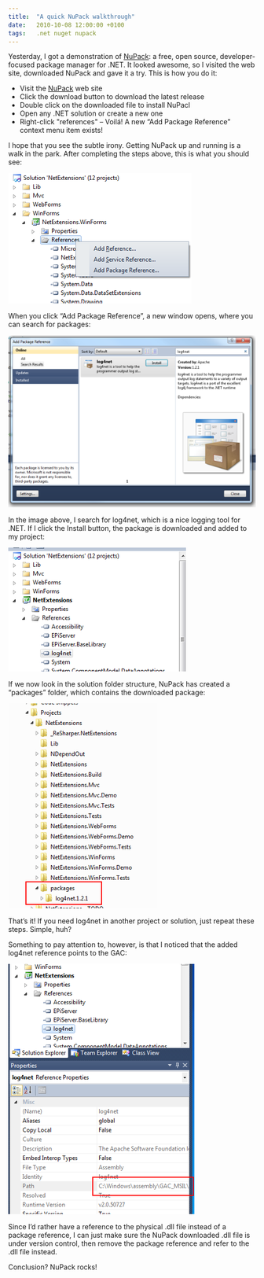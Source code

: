 ```yaml
---
title:	"A quick NuPack walkthrough"
date:	2010-10-08 12:00:00 +0100
tags: 	.net nuget nupack
---
```



Yesterday, I got a demonstration of [NuPack](http://nuget.codeplex.com/): a free,
open source, developer-focused package manager for .NET. It looked awesome, so I
visited the web site, downloaded NuPack and gave it a try. This is how you do it:

- Visit the [NuPack](http://nuget.codeplex.com/) web site
- Click the download button to download the latest release
- Double click on the downloaded file to install NuPacl
- Open any .NET solution or create a new one
- Right-click "references"
– Voilá! A new “Add Package Reference” context menu item exists!


I hope that you see the subtle irony. Getting NuPack up and running is a walk in
the park. After completing the steps above, this is what you should see:

![Reference context menu](/assets/blog/2010-10-08-1.png "Add Package Reference context menu")


When you click “Add Package Reference”, a new window opens, where you can search
for packages:

![Package Reference Window](/assets/blog/2010-10-08-2.png "The Add Package Reference window")
 

In the image above, I search for log4net, which is a nice logging tool for .NET.
If I click the Install button, the package is downloaded and added to my project:

![Added reference](/assets/blog/2010-10-08-3.png "The package reference is added to References")


If we now look in the solution folder structure, NuPack has created a “packages”
folder, which contains the downloaded package:

![Packages folder](/assets/blog/2010-10-08-4.png "A “packages” folder is added to the project")


That’s it! If you need log4net in another project or solution, just repeat these
steps. Simple, huh?


Something to pay attention to, however, is that I noticed that the added log4net
reference points to the GAC:

![GAC Reference](/assets/blog/2010-10-08-5.png "Strange behavior. The GAC is used as reference")

Since I’d rather have a reference to the physical .dll file instead of a package
reference, I can just make sure the NuPack downloaded .dll file is under version
control, then remove the package reference and refer to the .dll file instead.

Conclusion? NuPack rocks!

